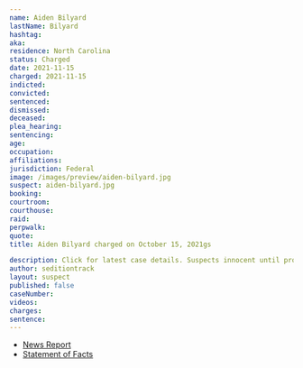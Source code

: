 ```yaml
---
name: Aiden Bilyard
lastName: Bilyard
hashtag:
aka:
residence: North Carolina
status: Charged
date: 2021-11-15
charged: 2021-11-15
indicted:
convicted:
sentenced:
dismissed:
deceased:
plea_hearing:
sentencing:
age:
occupation:
affiliations:
jurisdiction: Federal
image: /images/preview/aiden-bilyard.jpg
suspect: aiden-bilyard.jpg
booking:
courtroom:
courthouse:
raid:
perpwalk:
quote:
title: Aiden Bilyard charged on October 15, 2021gs

description: Click for latest case details. Suspects innocent until proven guilty.
author: seditiontrack
layout: suspect
published: false
caseNumber:
videos:
charges:
sentence:
---
```


- [News Report]()
- [Statement of Facts](https://extremism.gwu.edu/sites/g/files/zaxdzs2191/f/Aiden%20Henry%20Bilyard%20Statement%20of%20Facts.pdf)
